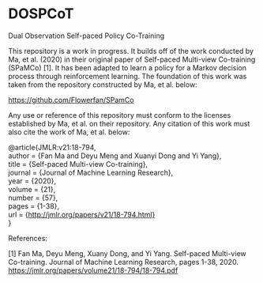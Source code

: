 # DOSPCoT
Dual Observation Self-paced Policy Co-Training

This repository is a work in progress. It builds off of the work conducted by Ma, et al. (2020) in their original paper of Self-paced Multi-view Co-training (SPaMCo) [1]. It has been adapted to learn a policy for a Markov decision process through reinforcement learning. The foundation of this work was taken from the repository constructed by Ma, et al. below:

https://github.com/Flowerfan/SPamCo

Any use or reference of this repository must conform to the licenses established by Ma, et al. on their repository. Any citation of this work must also cite the work of Ma, et al. below:

  @article{JMLR:v21:18-794,\
    author  = {Fan Ma and Deyu Meng and Xuanyi Dong and Yi Yang},\
    title   = {Self-paced Multi-view Co-training},\
    journal = {Journal of Machine Learning Research},\
    year    = {2020},\
    volume  = {21},\
    number  = {57},\
    pages   = {1-38},\
    url     = {http://jmlr.org/papers/v21/18-794.html} \
  }

References:

[1] Fan Ma, Deyu Meng, Xuany Dong, and Yi Yang. Self-paced Multi-view Co-training. Journal of Machine Learning Research, pages 1-38, 2020. https://jmlr.org/papers/volume21/18-794/18-794.pdf
